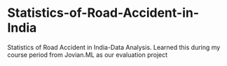 # Statistics-of-Road-Accident-in-India
Statistics of Road Accident in India-Data Analysis.
Learned this during my course period from Jovian.ML as our evaluation project   
